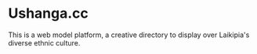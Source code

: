 # Ushanga.cc
This is a web model platform, a creative directory to display over Laikipia's diverse ethnic culture.
